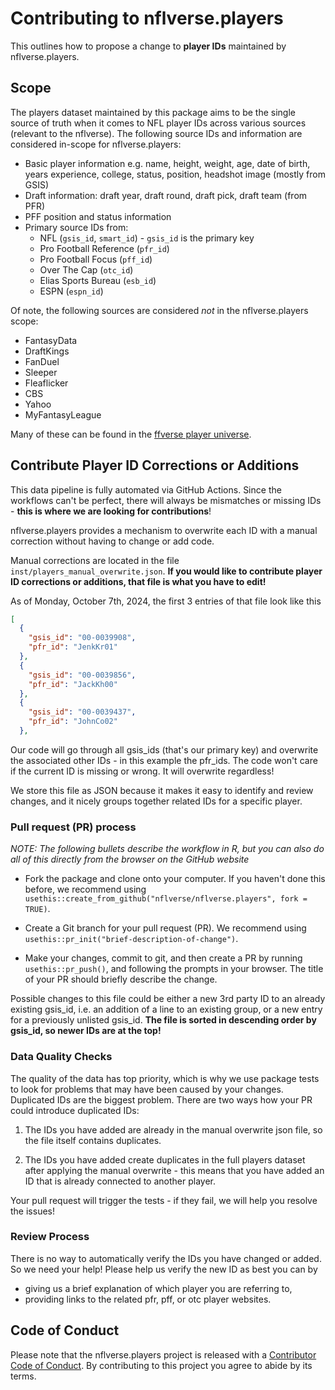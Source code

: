 # Contributing to nflverse.players

This outlines how to propose a change to **player IDs** maintained by 
nflverse.players.

## Scope

The players dataset maintained by this package aims to be the single source of 
truth when it comes to NFL player IDs across various sources (relevant to the 
nflverse). The following source IDs and information are considered in-scope for 
nflverse.players:

- Basic player information e.g. name, height, weight, age, date of birth, 
years experience, college, status, position, headshot image (mostly from GSIS)
- Draft information: draft year, draft round, draft pick, draft team (from PFR)
- PFF position and status information
- Primary source IDs from:
  - NFL (`gsis_id`, `smart_id`) - `gsis_id` is the primary key
  - Pro Football Reference (`pfr_id`)
  - Pro Football Focus (`pff_id`)
  - Over The Cap (`otc_id`)
  - Elias Sports Bureau (`esb_id`)
  - ESPN (`espn_id`)
  <!-- potential sources?
  - SportRadar (`sportradar_id`)
  -->

Of note, the following sources are considered _not_ in the nflverse.players scope:
  - FantasyData
  - DraftKings
  - FanDuel
  - Sleeper
  - Fleaflicker
  - CBS
  - Yahoo
  - MyFantasyLeague

Many of these can be found in the [ffverse player universe](https://github.com/dynastyprocess/data). 

## Contribute Player ID Corrections or Additions


This data pipeline is fully automated via GitHub Actions. Since the workflows 
can't be perfect, there will always be mismatches or missing IDs - **this is
where we are looking for contributions**!

nflverse.players provides a mechanism to overwrite each ID with a manual correction 
without having to change or add code.

Manual corrections are located in the file `inst/players_manual_overwrite.json`.
**If you would like to contribute player ID corrections or additions, that file 
is what you have to edit!**

As of Monday, October 7th, 2024, the first 3 entries of that file look like this
```json
[
  {
    "gsis_id": "00-0039908",
    "pfr_id": "JenkKr01"
  },
  {
    "gsis_id": "00-0039856",
    "pfr_id": "JackKh00"
  },
  {
    "gsis_id": "00-0039437",
    "pfr_id": "JohnCo02"
  },
```

Our code will go through all gsis_ids (that's our primary key) and overwrite the 
associated other IDs - in this example the pfr_ids. The code won't care if the current 
ID is missing or wrong. It will overwrite regardless!

We store this file as JSON because it makes it easy to identify and review changes, and 
it nicely groups together related IDs for a specific player.

### Pull request (PR) process

*NOTE: The following bullets describe the workflow in R, but you can also do all
of this directly from the browser on the GitHub website*

- Fork the package and clone onto your computer. If you haven't done this before, 
we recommend using `usethis::create_from_github("nflverse/nflverse.players", fork = TRUE)`.

- Create a Git branch for your pull request (PR). 
We recommend using `usethis::pr_init("brief-description-of-change")`.

- Make your changes, commit to git, and then create a PR by running 
`usethis::pr_push()`, and following the prompts in your browser. The title of 
your PR should briefly describe the change.

Possible changes to this file could be either a new 3rd party ID to an already 
existing gsis_id, i.e. an addition of a line to an existing group, or a new entry 
for a previously unlisted gsis_id. **The file is sorted in descending order by 
gsis_id, so newer IDs are at the top!**

### Data Quality Checks

The quality of the data has top priority, which is why we use package tests to look 
for problems that may have been caused by your changes. Duplicated IDs are the 
biggest problem. There are two ways how your PR could introduce duplicated 
IDs:

1. The IDs you have added are already in the manual overwrite json file, so
the file itself contains duplicates.

2. The IDs you have added create duplicates in the full players dataset after
applying the manual overwrite - this means that you have added an ID that is 
already connected to another player.

Your pull request will trigger the tests - if they fail, we will help you resolve
the issues!

### Review Process

There is no way to automatically verify the IDs you have changed or added. 
So we need your help! Please help us verify the new ID as best you can by

- giving us a brief explanation of which player you are referring to,
- providing links to the related pfr, pff, or otc player websites.

## Code of Conduct

Please note that the nflverse.players project is released with a
[Contributor Code of Conduct](CODE_OF_CONDUCT.md). By contributing to this
project you agree to abide by its terms.
